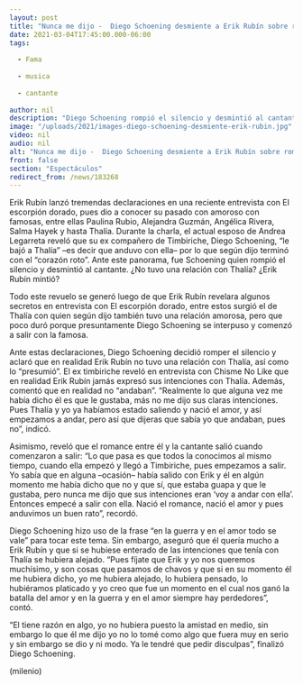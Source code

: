```yaml
---
layout: post
title: "Nunca me dijo -  Diego Schoening desmiente a Erik Rubín sobre romance con Thalía"
date: 2021-03-04T17:45:00.000-06:00
tags:
  
  - Fama
  
  - musica
  
  - cantante
  
author: nil
description: "Diego Schoening rompió el silencio y desmintió al cantante. ¿No tuvo una relación con Thalía? ¿Erik Rubín mintió? ¿Le bajó a la novia? "
image: "/uploads/2021/images-diego-schoening-desmiente-erik-rubin.jpg"
video: nil
audio: nil
alt: "Nunca me dijo -  Diego Schoening desmiente a Erik Rubín sobre romance con Thalía"
front: false
section: "Espectáculos"
redirect_from: /news/183268
---
```


Erik Rubín lanzó tremendas declaraciones en una reciente entrevista con El escorpión dorado, pues dio a conocer su pasado con amoroso con famosas, entre ellas Paulina Rubio, Alejandra Guzmán, Angélica Rivera, Salma Hayek y hasta Thalía. Durante la charla, el actual esposo de Andrea Legarreta reveló que su ex compañero de Timbiriche, Diego Schoening, “le bajó a Thalía” –es decir que anduvo con ella– por lo que según dijo terminó con el “corazón roto”. Ante este panorama, fue Schoening quien rompió el silencio y desmintió al cantante. ¿No tuvo una relación con Thalía? ¿Erik Rubín mintió? 

Todo este revuelo se generó luego de que Erik Rubín revelara algunos secretos en entrevista con El escorpión dorado, entre estos surgió el de Thalía con quien según dijo también tuvo una relación amorosa, pero que poco duró porque presuntamente Diego Schoening se interpuso y comenzó a salir con la famosa. 

Ante estas declaraciones, Diego Schoening decidió romper el silencio y aclaró que en realidad Erik Rubín no tuvo una relación con Thalía, así como lo “presumió”. El ex timbiriche reveló en entrevista con Chisme No Like que en realidad Erik Rubín jamás expresó sus intenciones con Thalía. Además, comentó que en realidad no “andaban”. “Realmente lo que alguna vez me había dicho él es que le gustaba, más no me dijo sus claras intenciones. Pues Thalía y yo ya habíamos estado saliendo y nació el amor, y así empezamos a andar, pero así que dijeras que sabía yo que andaban, pues no”, indicó. 

Asimismo, reveló que el romance entre él y la cantante salió cuando comenzaron a salir: “Lo que pasa es que todos la conocimos al mismo tiempo, cuando ella empezó y llegó a Timbiriche, pues empezamos a salir. Yo sabía que en alguna –ocasión– había salido con Erik y él en algún momento me había dicho que no y que sí, que estaba guapa y que le gustaba, pero nunca me dijo que sus intenciones eran ‘voy a andar con ella’. Entonces empecé a salir con ella. Nació el romance, nació el amor y pues anduvimos un buen rato”, recordó. 

Diego Schoening hizo uso de la frase “en la guerra y en el amor todo se vale” para tocar este tema. Sin embargo, aseguró que él quería mucho a Erik Rubín y que si se hubiese enterado de las intenciones que tenía con Thalía se hubiera alejado. “Pues fíjate que Erik y yo nos queremos muchísimo, y son cosas que pasamos de chavos y que si en su momento él me hubiera dicho, yo me hubiera alejado, lo hubiera pensado, lo hubiéramos platicado y yo creo que fue un momento en el cual nos ganó la batalla del amor y en la guerra y en el amor siempre hay perdedores”, contó. 

“El tiene razón en algo, yo no hubiera puesto la amistad en medio, sin embargo lo que él me dijo yo no lo tomé como algo que fuera muy en serio y sin embargo se dio y ni modo. Ya le tendré que pedir disculpas”, finalizó Diego Schoening. 

(milenio)